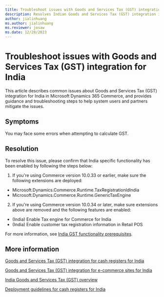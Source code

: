 ```yaml
---
title: Troubleshoot issues with Goods and Services Tax (GST) integration for India
description: Resolves Indian Goods and Services Tax (GST) integration issues in Microsoft Dynamics 365 Commerce.
author: jialinhuang
ms.author: jialinhuang
ms.reviewer: josaw
ms.date: 12/28/2023
---
```


# Troubleshoot issues with Goods and Services Tax (GST) integration for India

This article describes common issues about Goods and Services Tax (GST) integration for India in Microsoft Dynamics 365 Commerce, and provides guidance and troubleshooting steps to help system users and partners mitigate the issues.

## Symptoms

You may face some errors when attempting to calculate GST.

## Resolution

To resolve this issue, please confirm that India specific functionality has been enabled by following the steps below:

1. If you're using Commerce version 10.0.33 or earlier, make sure the following extensions are deployed:

- Microsoft.Dynamics.Commerce.Runtime.TaxRegistrationIdIndia
- Microsoft.Dynamics.Commerce.Runtime.GenericTaxEngine

2. If you're using Commerce version 10.0.34 or later, make sure extensions above are removed and the following features are enabled:

- (India) Enable Tax engine for Commerce for India
- (India) Enable customer tax registration information in Retail POS

For more information, see [India GST functionality prerequisites](https://learn.microsoft.com/dynamics365/commerce/localizations/india/apac-ind-cash-registers#prerequisites).

## More information

[Goods and Services Tax (GST) integration for cash registers for India](https://learn.microsoft.com/dynamics365/commerce/localizations/india/apac-ind-cash-registers)

[Goods and Services Tax (GST) integration for e-commerce sites for India](https://learn.microsoft.com/dynamics365/commerce/localizations/india/apac-ind-e-commerce#configure-gst-for-e-commerce)

[India Goods and Services Tax (GST) overview](https://learn.microsoft.com/dynamics365/finance/localizations/india/apac-ind-gst)

[Deployment guidelines for cash registers for India](https://learn.microsoft.com/dynamics365/commerce/localizations/india/apac-ind-loc-deployment-guidelines)

